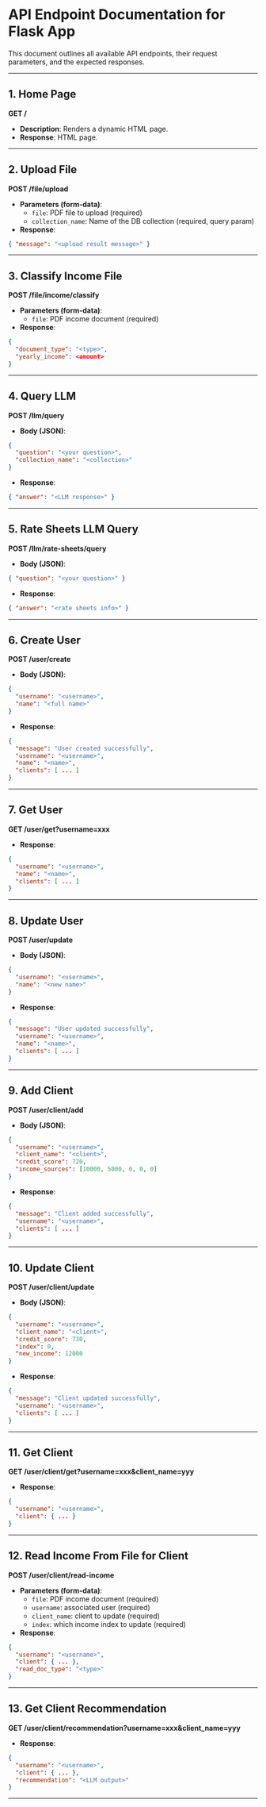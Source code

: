 # API Endpoint Documentation for Flask App

This document outlines all available API endpoints, their request parameters, and the expected responses.

---

## **1. Home Page**
**GET /**
- **Description**: Renders a dynamic HTML page.
- **Response**: HTML page.

---

## **2. Upload File**
**POST /file/upload**
- **Parameters (form-data)**:
  - `file`: PDF file to upload (required)
  - `collection_name`: Name of the DB collection (required, query param)
- **Response**:
```json
{ "message": "<upload result message>" }
```

---

## **3. Classify Income File**
**POST /file/income/classify**
- **Parameters (form-data)**:
  - `file`: PDF income document (required)
- **Response**:
```json
{
  "document_type": "<type>",
  "yearly_income": <amount>
}
```

---

## **4. Query LLM**
**POST /llm/query**
- **Body (JSON)**:
```json
{
  "question": "<your question>",
  "collection_name": "<collection>"
}
```
- **Response**:
```json
{ "answer": "<LLM response>" }
```

---

## **5. Rate Sheets LLM Query**
**POST /llm/rate-sheets/query**
- **Body (JSON)**:
```json
{ "question": "<your question>" }
```
- **Response**:
```json
{ "answer": "<rate sheets info>" }
```

---

## **6. Create User**
**POST /user/create**
- **Body (JSON)**:
```json
{
  "username": "<username>",
  "name": "<full name>"
}
```
- **Response**:
```json
{
  "message": "User created successfully",
  "username": "<username>",
  "name": "<name>",
  "clients": [ ... ]
}
```

---

## **7. Get User**
**GET /user/get?username=xxx**
- **Response**:
```json
{
  "username": "<username>",
  "name": "<name>",
  "clients": [ ... ]
}
```

---

## **8. Update User**
**POST /user/update**
- **Body (JSON)**:
```json
{
  "username": "<username>",
  "name": "<new name>"
}
```
- **Response**:
```json
{
  "message": "User updated successfully",
  "username": "<username>",
  "name": "<name>",
  "clients": [ ... ]
}
```

---

## **9. Add Client**
**POST /user/client/add**
- **Body (JSON)**:
```json
{
  "username": "<username>",
  "client_name": "<client>",
  "credit_score": 720,
  "income_sources": [10000, 5000, 0, 0, 0]
}
```
- **Response**:
```json
{
  "message": "Client added successfully",
  "username": "<username>",
  "clients": [ ... ]
}
```

---

## **10. Update Client**
**POST /user/client/update**
- **Body (JSON)**:
```json
{
  "username": "<username>",
  "client_name": "<client>",
  "credit_score": 730,
  "index": 0,
  "new_income": 12000
}
```
- **Response**:
```json
{
  "message": "Client updated successfully",
  "username": "<username>",
  "clients": [ ... ]
}
```

---

## **11. Get Client**
**GET /user/client/get?username=xxx&client_name=yyy**
- **Response**:
```json
{
  "username": "<username>",
  "client": { ... }
}
```

---

## **12. Read Income From File for Client**
**POST /user/client/read-income**
- **Parameters (form-data)**:
  - `file`: PDF income document (required)
  - `username`: associated user (required)
  - `client_name`: client to update (required)
  - `index`: which income index to update (required)
- **Response**:
```json
{
  "username": "<username>",
  "client": { ... },
  "read_doc_type": "<type>"
}
```

---

## **13. Get Client Recommendation**
**GET /user/client/recommendation?username=xxx&client_name=yyy**
- **Response**:
```json
{
  "username": "<username>",
  "client": { ... },
  "recommendation": "<LLM output>"
}
```

---

